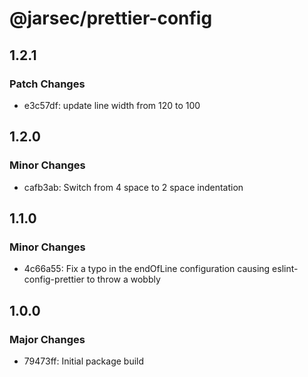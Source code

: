 # @jarsec/prettier-config

## 1.2.1

### Patch Changes

- e3c57df: update line width from 120 to 100

## 1.2.0

### Minor Changes

- cafb3ab: Switch from 4 space to 2 space indentation

## 1.1.0

### Minor Changes

- 4c66a55: Fix a typo in the endOfLine configuration causing eslint-config-prettier to throw a wobbly

## 1.0.0

### Major Changes

- 79473ff: Initial package build
